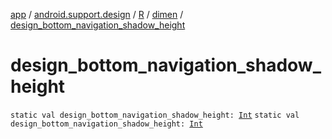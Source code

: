 [app](../../../index.md) / [android.support.design](../../index.md) / [R](../index.md) / [dimen](index.md) / [design_bottom_navigation_shadow_height](./design_bottom_navigation_shadow_height.md)

# design_bottom_navigation_shadow_height

`static val design_bottom_navigation_shadow_height: `[`Int`](https://kotlinlang.org/api/latest/jvm/stdlib/kotlin/-int/index.html)
`static val design_bottom_navigation_shadow_height: `[`Int`](https://kotlinlang.org/api/latest/jvm/stdlib/kotlin/-int/index.html)